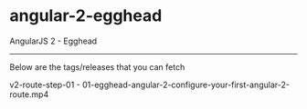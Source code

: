 # angular-2-egghead
AngularJS 2 - Egghead

-----
Below are the tags/releases that you can fetch

v2-route-step-01 - 01-egghead-angular-2-configure-your-first-angular-2-route.mp4

